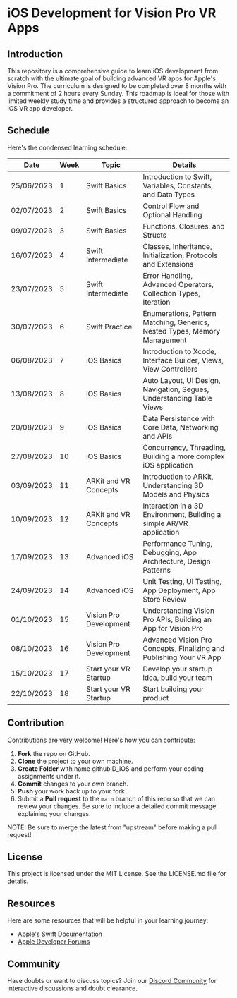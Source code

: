 # iOS Development for Vision Pro VR Apps

## Introduction

This repository is a comprehensive guide to learn iOS development from scratch with the ultimate goal of building advanced VR apps for Apple's Vision Pro. The curriculum is designed to be completed over 8 months with a commitment of 2 hours every Sunday. This roadmap is ideal for those with limited weekly study time and provides a structured approach to become an iOS VR app developer.

## Schedule

Here's the condensed learning schedule:

| Date | Week | Topic | Details |
|------|------|-------|---------|
| 25/06/2023 | 1 | Swift Basics | Introduction to Swift, Variables, Constants, and Data Types |
| 02/07/2023 | 2 | Swift Basics | Control Flow and Optional Handling |
| 09/07/2023 | 3 | Swift Basics | Functions, Closures, and Structs |
| 16/07/2023 | 4 | Swift Intermediate | Classes, Inheritance, Initialization, Protocols and Extensions |
| 23/07/2023 | 5 | Swift Intermediate | Error Handling, Advanced Operators, Collection Types, Iteration |
| 30/07/2023 | 6 | Swift Practice | Enumerations, Pattern Matching, Generics, Nested Types, Memory Management |
| 06/08/2023 | 7 | iOS Basics | Introduction to Xcode, Interface Builder, Views, View Controllers |
| 13/08/2023 | 8 | iOS Basics | Auto Layout, UI Design, Navigation, Segues, Understanding Table Views |
| 20/08/2023 | 9 | iOS Basics | Data Persistence with Core Data, Networking and APIs |
| 27/08/2023 | 10 | iOS Basics | Concurrency, Threading, Building a more complex iOS application |
| 03/09/2023 | 11 | ARKit and VR Concepts | Introduction to ARKit, Understanding 3D Models and Physics |
| 10/09/2023 | 12 | ARKit and VR Concepts | Interaction in a 3D Environment, Building a simple AR/VR application |
| 17/09/2023 | 13 | Advanced iOS | Performance Tuning, Debugging, App Architecture, Design Patterns |
| 24/09/2023 | 14 | Advanced iOS | Unit Testing, UI Testing, App Deployment, App Store Review |
| 01/10/2023 | 15 | Vision Pro Development | Understanding Vision Pro APIs, Building an App for Vision Pro |
| 08/10/2023 | 16 | Vision Pro Development | Advanced Vision Pro Concepts, Finalizing and Publishing Your VR App |
| 15/10/2023 | 17 | Start your VR Startup | Develop your startup idea, build your team |
| 22/10/2023 | 18 | Start your VR Startup | Start building your product |


## Contribution

Contributions are very welcome! Here's how you can contribute:

1. **Fork** the repo on GitHub.
2. **Clone** the project to your own machine.
3. **Create Folder** with name githubID_iOS and perform your coding assignments under it.
4. **Commit** changes to your own branch.
5. **Push** your work back up to your fork.
6. Submit a **Pull request** to the `main` branch of this repo so that we can review your changes. Be sure to include a detailed commit message explaining your changes.

NOTE: Be sure to merge the latest from "upstream" before making a pull request!

## License

This project is licensed under the MIT License. See the LICENSE.md file for details.

## Resources

Here are some resources that will be helpful in your learning journey:

- [Apple's Swift Documentation](https://developer.apple.com/documentation/swift)
- [Apple Developer Forums](https://developer.apple.com/forums/)

## Community

Have doubts or want to discuss topics? Join our [Discord Community](https://discord.gg/xc7QmVBX) for interactive discussions and doubt clearance.
